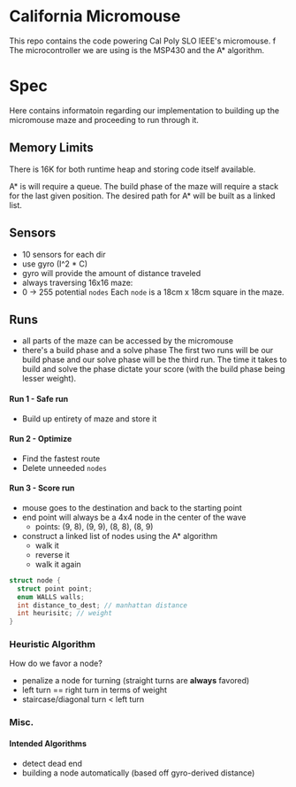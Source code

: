 # California Micromouse
This repo contains the code powering Cal Poly SLO IEEE's micromouse.
f
The microcontroller we are using is the MSP430 and the A\* algorithm.

# Spec
Here contains informatoin regarding our implementation to building up the
micromouse maze and proceeding to run through it.

## Memory Limits
There is 16K for both runtime heap and storing code itself available.

A\* is will require a queue. The build phase of the maze will require a stack
for the last given position. The desired path for A\* will be built as a linked
list.

## Sensors
* 10 sensors for each dir
* use gyro (I^2 * C)
* gyro will provide the amount of distance traveled
* always traversing 16x16 maze:
* 0 -> 255 potential `nodes`
Each `node` is a 18cm x 18cm square in the maze.

## Runs
* all parts of the maze can be accessed by the micromouse
* there's a build phase and a solve phase
The first two runs will be our build phase and our solve phase will be the
third run. The time it takes to build and solve the phase dictate your score
(with the build phase being lesser weight).

#### Run 1 - Safe run
* Build up entirety of maze and store it

#### Run 2 - Optimize
* Find the fastest route
* Delete unneeded `nodes`

#### Run 3 - Score run
* mouse goes to the destination and back to the starting point
* end point will always be a 4x4 node in the center of the wave
    * points: (9, 8), (9, 9), (8, 8), (8, 9)
* construct a linked list of nodes using the A\* algorithm
  * walk it
  * reverse it
  * walk it again

```C
struct node {
  struct point point;
  enum WALLS walls;
  int distance_to_dest; // manhattan distance
  int heurisitc; // weight
}
```

### Heuristic Algorithm
How do we favor a node?

* penalize a node for turning (straight turns are **always** favored)
* left turn == right turn in terms of weight
* staircase/diagonal turn < left turn

### Misc.
#### Intended Algorithms
* detect dead end
* building a node automatically (based off gyro-derived distance)
